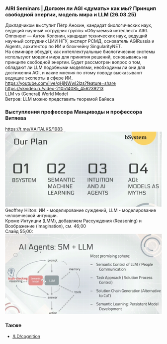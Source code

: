 
### AIRI Seminars | Должен ли AGI «думать» как мы? Принцип свободной энергии, модель мира и LLM (26.03.25)
Докладчиком выступит Пётр Анохин, кандидат биологических наук, ведущий научный сотрудник группы «Обучаемый интеллект» AIRI. Оппонент — Антон Колонин, кандидат технических наук, ведущий научный сотрудник ЦИИ НГУ, эксперт РСМД, основатель AGIRussia и Aigents, архитектор по ИИ и блокчейну SingularityNET.  
На семинаре обсудят, как интеллектуальные биологические системы используют модели мира для принятия решений, основываясь на принципе свободной энергии. Будет рассмотрен вопрос о том, обладают ли LLM подобными моделями, необходимы ли они для достижения AGI, и какие мнения по этому поводу высказывают ведущие эксперты в сфере ИИ.  
https://youtube.com/live/qHjNWwI2lzs?feature=share  
https://vkvideo.ru/video-210514085_456239213  
LLM vs (General) World Model  
Ветров: LLM можно представить теоремой Байеса  

### Выступления профессора Манциводы и профессора Витяева
https://t.me/XAITALKS/1983   
![ris1](bsystem.png)
Geoffrey Hilton: ИИ - моделирование суждений, LLM - моделирование человеческой интуиции.  
Кроме Интуиции (LMM), добавляем Рассуждения (Reasoning) и Воображение (Imagination), см. 46;00  
Слайд 55;00:  
![ris1](SM_LLM.png)
### Также
- [/LD/cognition](https://github.com/bpmbpm/doc/tree/main/LD/cognition)
